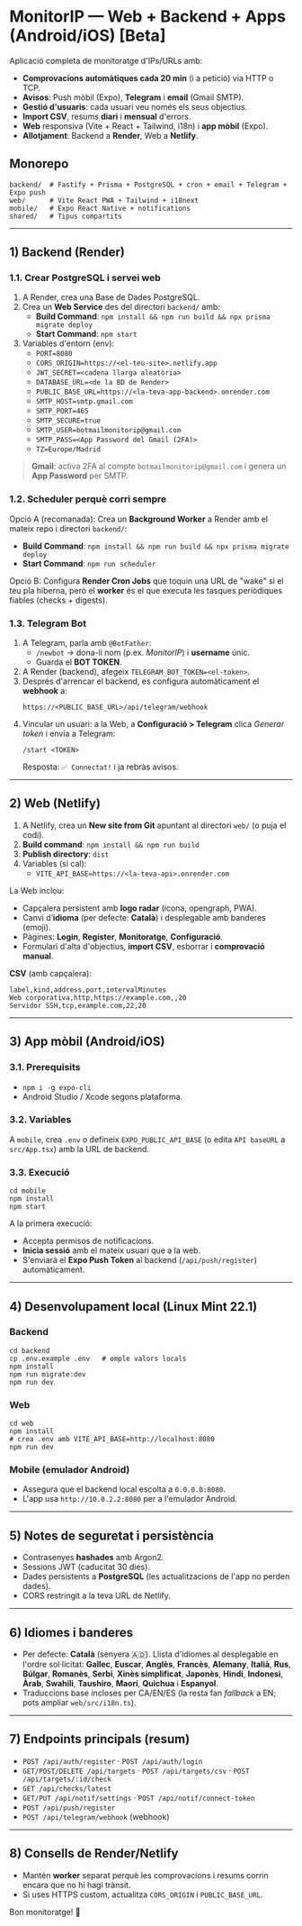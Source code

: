 # MonitorIP — Web + Backend + Apps (Android/iOS) [Beta]

Aplicació completa de monitoratge d'IPs/URLs amb:
- **Comprovacions automàtiques cada 20 min** (i a petició) via HTTP o TCP.
- **Avisos**: Push mòbil (Expo), **Telegram** i **email** (Gmail SMTP).
- **Gestió d'usuaris**: cada usuari veu només els seus objectius.
- **Import CSV**, resums **diari** i **mensual** d'errors.
- **Web** responsiva (Vite + React + Tailwind, i18n) i **app mòbil** (Expo).
- **Allotjament**: Backend a **Render**, Web a **Netlify**.

## Monorepo
```
backend/  # Fastify + Prisma + PostgreSQL + cron + email + Telegram + Expo push
web/      # Vite React PWA + Tailwind + i18next
mobile/   # Expo React Native + notifications
shared/   # Tipus compartits
```

---

## 1) Backend (Render)

### 1.1. Crear PostgreSQL i servei web
1. A Render, crea una Base de Dades PostgreSQL.
2. Crea un **Web Service** des del directori `backend/` amb:
   - **Build Command**: `npm install && npm run build && npx prisma migrate deploy`
   - **Start Command**: `npm start`
3. Variables d'entorn (env):
   - `PORT=8080`
   - `CORS_ORIGIN=https://<el-teu-site>.netlify.app`
   - `JWT_SECRET=<cadena llarga aleatòria>`
   - `DATABASE_URL=<de la BD de Render>`
   - `PUBLIC_BASE_URL=https://<la-teva-app-backend>.onrender.com`
   - `SMTP_HOST=smtp.gmail.com`
   - `SMTP_PORT=465`
   - `SMTP_SECURE=true`
   - `SMTP_USER=botmailmonitorip@gmail.com`
   - `SMTP_PASS=<App Password del Gmail (2FA)>`
   - `TZ=Europe/Madrid`

> **Gmail**: activa 2FA al compte `botmailmonitorip@gmail.com` i genera un **App Password** per SMTP.

### 1.2. Scheduler perquè corri sempre
Opció A (recomanada): Crea un **Background Worker** a Render amb el mateix repo i directori `backend/`:
- **Build Command**: `npm install && npm run build && npx prisma migrate deploy`
- **Start Command**: `npm run scheduler`

Opció B: Configura **Render Cron Jobs** que toquin una URL de "wake" si el teu pla hiberna, però el **worker** és el que executa les tasques periòdiques fiables (checks + digests).

### 1.3. Telegram Bot
1. A Telegram, parla amb `@BotFather`:
   - `/newbot` → dona-li nom (p.ex. *MonitorIP*) i **username** únic.
   - Guarda el **BOT TOKEN**.
2. A Render (backend), afegeix `TELEGRAM_BOT_TOKEN=<el-token>`.
3. Després d'arrencar el backend, es configura automàticament el **webhook** a:
   ```
   https://<PUBLIC_BASE_URL>/api/telegram/webhook
   ```
4. Vincular un usuari: a la Web, a **Configuració > Telegram** clica *Generar token* i envia a Telegram:
   ```
   /start <TOKEN>
   ```
   Resposta: `✅ Connectat!` i ja rebràs avisos.

---

## 2) Web (Netlify)

1. A Netlify, crea un **New site from Git** apuntant al directori `web/` (o puja el codi).
2. **Build command**: `npm install && npm run build`
3. **Publish directory**: `dist`
4. Variables (si cal):
   - `VITE_API_BASE=https://<la-teva-api>.onrender.com`

La Web inclou:
- Capçalera persistent amb **logo radar** (icona, opengraph, PWA).
- Canvi d’**idioma** (per defecte: **Català**) i desplegable amb banderes (emoji).
- Pàgines: **Login**, **Register**, **Monitoratge**, **Configuració**.
- Formulari d'alta d'objectius, **import CSV**, esborrar i **comprovació manual**.

**CSV** (amb capçalera):
```csv
label,kind,address,port,intervalMinutes
Web corporativa,http,https://example.com,,20
Servidor SSH,tcp,example.com,22,20
```

---

## 3) App mòbil (Android/iOS)

### 3.1. Prerequisits
- `npm i -g expo-cli`
- Android Studio / Xcode segons plataforma.

### 3.2. Variables
A `mobile`, crea `.env` o defineix `EXPO_PUBLIC_API_BASE` (o edita `API baseURL` a `src/App.tsx`) amb la URL de backend.

### 3.3. Execució
```
cd mobile
npm install
npm start
```
A la primera execució:
- Accepta permisos de notificacions.
- **Inicia sessió** amb el mateix usuari que a la web.
- S'enviarà el **Expo Push Token** al backend (`/api/push/register`) automàticament.

---

## 4) Desenvolupament local (Linux Mint 22.1)

### Backend
```
cd backend
cp .env.example .env   # omple valors locals
npm install
npm run migrate:dev
npm run dev
```

### Web
```
cd web
npm install
# crea .env amb VITE_API_BASE=http://localhost:8080
npm run dev
```

### Mobile (emulador Android)
- Assegura que el backend local escolta a `0.0.0.0:8080`.
- L'app usa `http://10.0.2.2:8080` per a l'emulador Android.

---

## 5) Notes de seguretat i persistència
- Contrasenyes **hashades** amb Argon2.
- Sessions JWT (caducitat 30 dies).
- Dades persistents a **PostgreSQL** (les actualitzacions de l'app no perden dades).
- CORS restringit a la teva URL de Netlify.

---

## 6) Idiomes i banderes
- Per defecte: **Català** (senyera 🇦🇩). Llista d'idiomes al desplegable en l'ordre sol·licitat:
  **Gallec**, **Euscar**, **Anglès**, **Francès**, **Alemany**, **Italià**, **Rus**, **Búlgar**, **Romanès**, **Serbi**, **Xinès simplificat**, **Japonès**, **Hindi**, **Indonesi**, **Àrab**, **Swahili**, **Taushiro**, **Maorí**, **Quichua** i **Espanyol**.
- Traduccions base incloses per CA/EN/ES (la resta fan *fallback* a EN; pots ampliar `web/src/i18n.ts`).

---

## 7) Endpoints principals (resum)
- `POST /api/auth/register` · `POST /api/auth/login`
- `GET/POST/DELETE /api/targets` · `POST /api/targets/csv` · `POST /api/targets/:id/check`
- `GET /api/checks/latest`
- `GET/PUT /api/notif/settings` · `POST /api/notif/connect-token`
- `POST /api/push/register`
- `POST /api/telegram/webhook` (webhook)

---

## 8) Consells de Render/Netlify
- Mantén **worker** separat perquè les comprovacions i resums corrin encara que no hi hagi trànsit.
- Si uses HTTPS custom, actualitza `CORS_ORIGIN` i `PUBLIC_BASE_URL`.

Bon monitoratge! 🙌
